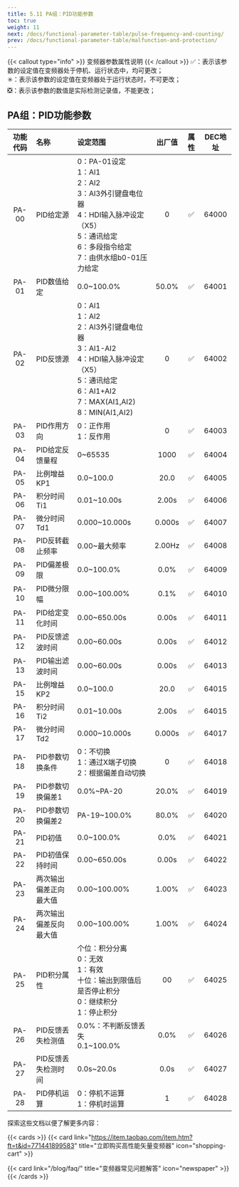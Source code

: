 ```yaml
---
title: 5.11 PA组：PID功能参数
toc: true
weight: 11
next: /docs/functional-parameter-table/pulse-frequency-and-counting/
prev: /docs/functional-parameter-table/malfunction-and-protection/
---
```

{{< callout type="info" >}}
  变频器参数属性说明
{{< /callout >}}
✅：表示该参数的设定值在变频器处于停机、运行状态中，均可更改；  
✳️：表示该参数的设定值在变频器处于运行状态时，不可更改；  
❎：表示该参数的数值是实际检测记录值，不能更改；


## PA组：PID功能参数

|  功能代码|    名称  | 设定范围 | 出厂值 |属性 | DEC地址 |
| :----: |    :----   | :----   | :----:   | :----:   | :----:   |
|  PA-00|    PID给定源  | 0：PA-01设定</br>1：AI1 </br>2：AI2</br>3：AI3外引键盘电位器</br>4：HDI输入脉冲设定（X5）</br>5：通讯给定</br>6：多段指令给定</br>7：由供水组b0-01压力给定|0 | ✅ | 64000 |
|  PA-01|    PID数值给定  | 0.0~100.0% |50.0% | ✅ | 64001 |
|  PA-02|    PID反馈源  | 0：AI1</br>1：AI2 </br>2：AI3外引键盘电位器</br>3：AI1-AI2</br>4：HDI输入脉冲设定（X5）</br>5：通讯给定</br>6：AI1+AI2</br>7：MAX(AI1,AI2)</br>8：MIN(AI1,AI2) | 0 | ✅ | 64002 |
|  PA-03|    PID作用方向  | 0：正作用</br>1：反作用 |0 | ✅ | 64003 |
|  PA-04|    PID给定反馈量程  | 0~65535 |1000 | ✅ | 64004 |
|  PA-05|    比例增益KP1  | 0.0~100.0 |20.0 | ✅ | 64005 |
|  PA-06|    积分时间Ti1  | 0.01~10.00s |2.00s | ✅ | 64006 |
|  PA-07|    微分时间Td1  | 0.000~10.000s |0.000s | ✅ | 64007 |
|  PA-08|    PID反转截止频率  |0.00~最大频率 |2.00Hz | ✅ | 64008 |
|  PA-09|    PID偏差极限  | 0.0~100.0% |0.0% | ✅ | 64009 |
|  PA-10|    PID微分限幅  | 0.00~100.00% |0.1% | ✅ | 64010 |
|  PA-11|    PID给定变化时间  | 0.00~650.00s |0.00s | ✅ | 64011 |
|  PA-12|    PID反馈滤波时间  | 0.00~60.00s |0.00s | ✅ | 64012 |
|  PA-13|    PID输出滤波时间  | 0.00~60.00s |0.00s | ✅ | 64013 |
|  PA-15|    比例增益KP2  | 0.0~100.0 |20.0 | ✅ | 64015 |
|  PA-16|    积分时间Ti2  | 0.01~10.00s |2.00s | ✅ | 64015 |
|  PA-17|    微分时间Td2  | 0.000~10.000s |0.000s | ✅ | 64017 |
|  PA-18|    PID参数切换条件  | 0：不切换</br>1：通过X端子切换</br>2：根据偏差自动切换 |0 | ✅ | 64018 |
|  PA-19|    PID参数切换偏差1  | 0.0%~PA-20 |20.0% | ✅ | 64019 |
|  PA-20|    PID参数切换偏差2  | PA-19~100.0% |80.0% | ✅ | 64020 |
|  PA-21|    PID初值  | 0.0~100.0% |0.0% | ✅ | 64021 |
|  PA-22|    PID初值保持时间  | 0.00~650.00s |0.00s | ✅ | 64022 |
|  PA-23|    两次输出偏差正向最大值  | 0.00~100.00% |1.00% | ✅ | 64023 |
|  PA-24|    两次输出偏差反向最大值  | 0.00~100.00% |1.00% | ✅ | 64024 |
|  PA-25|    PID积分属性 | 个位：积分分离</br>0：无效</br>1：有效</br>十位：输出到限值后是否停止积分</br>0：继续积分</br>1：停止积分 |00 | ✅ | 64025 |
|  PA-26|    PID反馈丢失检测值  | 0.0%：不判断反馈丢失</br>0.1~100.0% |0.0% | ✅ | 64026 |
|  PA-27|    PID反馈丢失检测时间  | 0.0s~20.0s |0.0s | ✅ | 64027 |
|  PA-28|    PID停机运算  | 0：停机不运算</br>1：停机时运算 |1 | ✅ | 64028 |



探索这些文档以便了解更多内容：

{{< cards >}}
  {{< card link="https://item.taobao.com/item.htm?ft=t&id=771441899583" title="立即购买高性能矢量变频器" icon="shopping-cart" >}}

  {{< card link="/blog/faq/" title="变频器常见问题解答" icon="newspaper" >}}
{{< /cards >}}	
